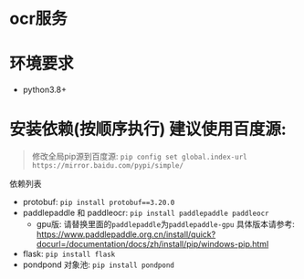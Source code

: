 # ocr服务

# 环境要求
* python3.8+

# 安装依赖(按顺序执行) 建议使用百度源: 
> 修改全局pip源到百度源: `pip config set global.index-url https://mirror.baidu.com/pypi/simple/`

依赖列表
* protobuf: `pip install protobuf==3.20.0`
* paddlepaddle 和 paddleocr: `pip install paddlepaddle paddleocr` 
  * gpu版: 请替换里面的`paddlepaddle`为`paddlepaddle-gpu` 具体版本请参考: https://www.paddlepaddle.org.cn/install/quick?docurl=/documentation/docs/zh/install/pip/windows-pip.html
* flask: `pip install flask`
* pondpond 对象池: `pip install pondpond`